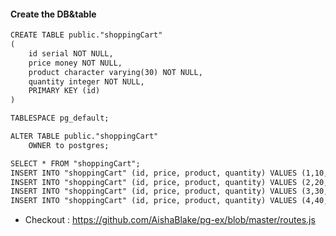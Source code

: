 #### Create the DB&table

```diff
CREATE TABLE public."shoppingCart"
(
    id serial NOT NULL,
    price money NOT NULL,
    product character varying(30) NOT NULL,
    quantity integer NOT NULL,
    PRIMARY KEY (id)
)

TABLESPACE pg_default;

ALTER TABLE public."shoppingCart"
    OWNER to postgres;
```

```diff
SELECT * FROM "shoppingCart";
INSERT INTO "shoppingCart" (id, price, product, quantity) VALUES (1,10,'p1',10);
INSERT INTO "shoppingCart" (id, price, product, quantity) VALUES (2,20,'p2',20);
INSERT INTO "shoppingCart" (id, price, product, quantity) VALUES (3,30,'p3',30);
INSERT INTO "shoppingCart" (id, price, product, quantity) VALUES (4,40,'p4',40);
```

- Checkout : https://github.com/AishaBlake/pg-ex/blob/master/routes.js